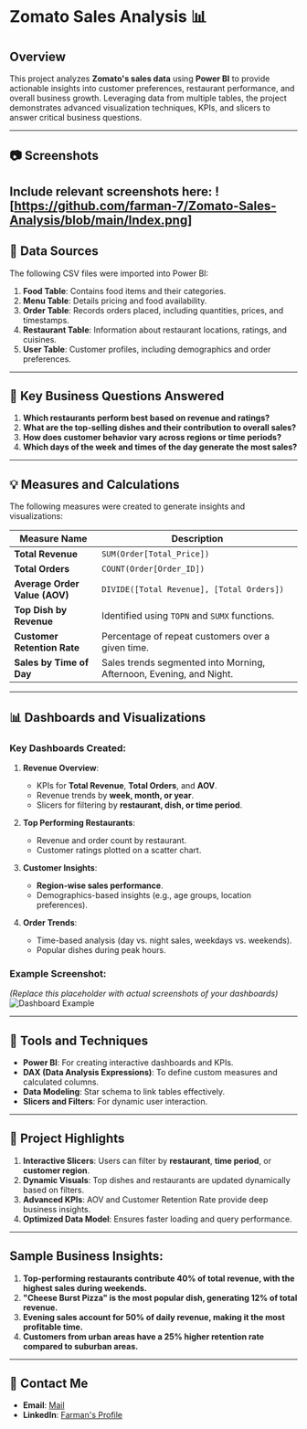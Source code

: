 
# Zomato Sales Analysis 📊

## Overview
This project analyzes **Zomato's sales data** using **Power BI** to provide actionable insights into customer preferences, restaurant performance, and overall business growth. Leveraging data from multiple tables, the project demonstrates advanced visualization techniques, KPIs, and slicers to answer critical business questions.

---

## 📷 Screenshots

Include relevant screenshots here:
![https://github.com/farman-7/Zomato-Sales-Analysis/blob/main/Index.png]
---

## 📁 Data Sources

The following CSV files were imported into Power BI:  
1. **Food Table**: Contains food items and their categories.  
2. **Menu Table**: Details pricing and food availability.  
3. **Order Table**: Records orders placed, including quantities, prices, and timestamps.  
4. **Restaurant Table**: Information about restaurant locations, ratings, and cuisines.  
5. **User Table**: Customer profiles, including demographics and order preferences.

---

## 🚀 Key Business Questions Answered

1. **Which restaurants perform best based on revenue and ratings?**  
2. **What are the top-selling dishes and their contribution to overall sales?**  
3. **How does customer behavior vary across regions or time periods?**  
4. **Which days of the week and times of the day generate the most sales?**

---

## 💡 Measures and Calculations

The following measures were created to generate insights and visualizations:

| **Measure Name**           | **Description**                                                                 |
|-----------------------------|---------------------------------------------------------------------------------|
| **Total Revenue**           | `SUM(Order[Total_Price])`                                                      |
| **Total Orders**            | `COUNT(Order[Order_ID])`                                                       |
| **Average Order Value (AOV)**| `DIVIDE([Total Revenue], [Total Orders])`                                      |
| **Top Dish by Revenue**     | Identified using `TOPN` and `SUMX` functions.                                   |
| **Customer Retention Rate** | Percentage of repeat customers over a given time.                              |
| **Sales by Time of Day**    | Sales trends segmented into Morning, Afternoon, Evening, and Night.            |

---

## 📊 Dashboards and Visualizations

### Key Dashboards Created:
1. **Revenue Overview**:  
   - KPIs for **Total Revenue**, **Total Orders**, and **AOV**.  
   - Revenue trends by **week, month, or year**.  
   - Slicers for filtering by **restaurant, dish, or time period**.

2. **Top Performing Restaurants**:  
   - Revenue and order count by restaurant.  
   - Customer ratings plotted on a scatter chart.

3. **Customer Insights**:  
   - **Region-wise sales performance**.  
   - Demographics-based insights (e.g., age groups, location preferences).

4. **Order Trends**:  
   - Time-based analysis (day vs. night sales, weekdays vs. weekends).  
   - Popular dishes during peak hours.  

### Example Screenshot:  
*(Replace this placeholder with actual screenshots of your dashboards)*  
![Dashboard Example](Screenshots/Dashboard_Overview.png)

---

## 🎯 Tools and Techniques

- **Power BI**: For creating interactive dashboards and KPIs.  
- **DAX (Data Analysis Expressions)**: To define custom measures and calculated columns.  
- **Data Modeling**: Star schema to link tables effectively.  
- **Slicers and Filters**: For dynamic user interaction.  

---

## 🌟 Project Highlights

1. **Interactive Slicers**: Users can filter by **restaurant**, **time period**, or **customer region**.  
2. **Dynamic Visuals**: Top dishes and restaurants are updated dynamically based on filters.  
3. **Advanced KPIs**: AOV and Customer Retention Rate provide deep business insights.  
4. **Optimized Data Model**: Ensures faster loading and query performance.

---

## Sample Business Insights:
1. **Top-performing restaurants contribute 40% of total revenue, with the highest sales during weekends.**  
2. **"Cheese Burst Pizza" is the most popular dish, generating 12% of total revenue.**  
3. **Evening sales account for 50% of daily revenue, making it the most profitable time.**  
4. **Customers from urban areas have a 25% higher retention rate compared to suburban areas.**

---

## 📧 Contact Me

- **Email**: [Mail](mailto:md.farman.data@gmail.com)  
- **LinkedIn**: [Farman's Profile](https://www.linkedin.com/in/md-farman-2858a61ab/)  

